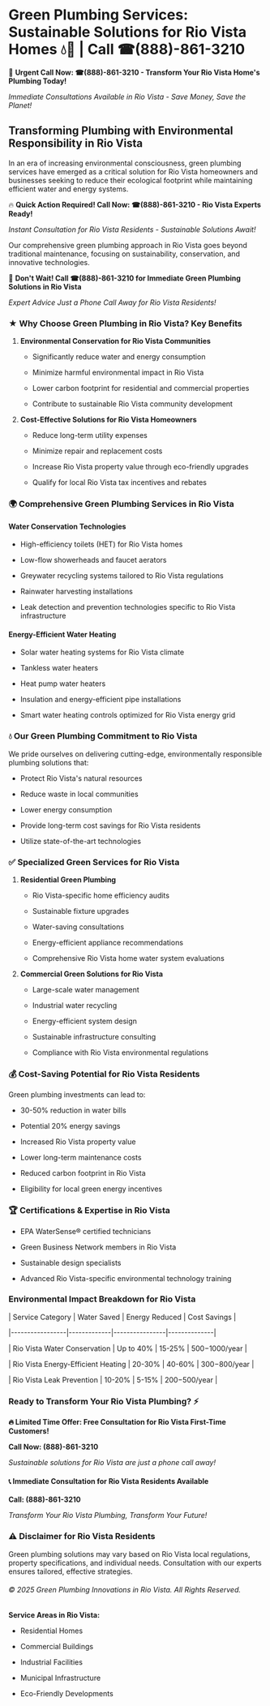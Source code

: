 # Green Plumbing Services: Sustainable Solutions for Rio Vista Homes 💧🌿 | Call ☎(888)-861-3210

🚨 **Urgent Call Now: ☎(888)-861-3210 - Transform Your Rio Vista Home's Plumbing Today!**
*Immediate Consultations Available in Rio Vista - Save Money, Save the Planet!*

## Transforming Plumbing with Environmental Responsibility in Rio Vista

In an era of increasing environmental consciousness, green plumbing services have emerged as a critical solution for Rio Vista homeowners and businesses seeking to reduce their ecological footprint while maintaining efficient water and energy systems. 

🔥 **Quick Action Required! Call Now: ☎(888)-861-3210 - Rio Vista Experts Ready!**
*Instant Consultation for Rio Vista Residents - Sustainable Solutions Await!*

Our comprehensive green plumbing approach in Rio Vista goes beyond traditional maintenance, focusing on sustainability, conservation, and innovative technologies.

🚨 **Don't Wait! Call ☎(888)-861-3210 for Immediate Green Plumbing Solutions in Rio Vista**
*Expert Advice Just a Phone Call Away for Rio Vista Residents!*

### ★ Why Choose Green Plumbing in Rio Vista? Key Benefits

1. **Environmental Conservation for Rio Vista Communities** 
   - Significantly reduce water and energy consumption
   - Minimize harmful environmental impact in Rio Vista
   - Lower carbon footprint for residential and commercial properties
   - Contribute to sustainable Rio Vista community development

2. **Cost-Effective Solutions for Rio Vista Homeowners** 
   - Reduce long-term utility expenses
   - Minimize repair and replacement costs
   - Increase Rio Vista property value through eco-friendly upgrades
   - Qualify for local Rio Vista tax incentives and rebates

### 🌍 Comprehensive Green Plumbing Services in Rio Vista

#### Water Conservation Technologies
- High-efficiency toilets (HET) for Rio Vista homes
- Low-flow showerheads and faucet aerators
- Greywater recycling systems tailored to Rio Vista regulations
- Rainwater harvesting installations
- Leak detection and prevention technologies specific to Rio Vista infrastructure

#### Energy-Efficient Water Heating
- Solar water heating systems for Rio Vista climate
- Tankless water heaters
- Heat pump water heaters
- Insulation and energy-efficient pipe installations
- Smart water heating controls optimized for Rio Vista energy grid

### 💧 Our Green Plumbing Commitment to Rio Vista

We pride ourselves on delivering cutting-edge, environmentally responsible plumbing solutions that:
- Protect Rio Vista's natural resources
- Reduce waste in local communities
- Lower energy consumption
- Provide long-term cost savings for Rio Vista residents
- Utilize state-of-the-art technologies

### ✅ Specialized Green Services for Rio Vista

1. **Residential Green Plumbing**
   - Rio Vista-specific home efficiency audits
   - Sustainable fixture upgrades
   - Water-saving consultations
   - Energy-efficient appliance recommendations
   - Comprehensive Rio Vista home water system evaluations

2. **Commercial Green Solutions for Rio Vista**
   - Large-scale water management
   - Industrial water recycling
   - Energy-efficient system design
   - Sustainable infrastructure consulting
   - Compliance with Rio Vista environmental regulations

### 💰 Cost-Saving Potential for Rio Vista Residents

Green plumbing investments can lead to:
- 30-50% reduction in water bills
- Potential 20% energy savings
- Increased Rio Vista property value
- Lower long-term maintenance costs
- Reduced carbon footprint in Rio Vista
- Eligibility for local green energy incentives

### 🏆 Certifications & Expertise in Rio Vista

- EPA WaterSense® certified technicians
- Green Business Network members in Rio Vista
- Sustainable design specialists
- Advanced Rio Vista-specific environmental technology training

### Environmental Impact Breakdown for Rio Vista

| Service Category | Water Saved | Energy Reduced | Cost Savings |
|-----------------|-------------|----------------|--------------|
| Rio Vista Water Conservation | Up to 40% | 15-25% | $500-$1000/year |
| Rio Vista Energy-Efficient Heating | 20-30% | 40-60% | $300-$800/year |
| Rio Vista Leak Prevention | 10-20% | 5-15% | $200-$500/year |

### Ready to Transform Your Rio Vista Plumbing? ⚡

**🔥 Limited Time Offer: Free Consultation for Rio Vista First-Time Customers!**

**Call Now: (888)-861-3210**
*Sustainable solutions for Rio Vista are just a phone call away!*

#### 📞 Immediate Consultation for Rio Vista Residents Available

**Call: (888)-861-3210**
*Transform Your Rio Vista Plumbing, Transform Your Future!*

### ⚠️ Disclaimer for Rio Vista Residents

Green plumbing solutions may vary based on Rio Vista local regulations, property specifications, and individual needs. Consultation with our experts ensures tailored, effective strategies.

###### © 2025 Green Plumbing Innovations in Rio Vista. All Rights Reserved.

**Service Areas in Rio Vista:** 
- Residential Homes
- Commercial Buildings
- Industrial Facilities
- Municipal Infrastructure
- Eco-Friendly Developments